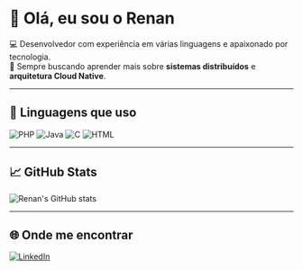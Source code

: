 # 👋 Olá, eu sou o Renan

💻 Desenvolvedor com experiência em várias linguagens e apaixonado por tecnologia.  
🚀 Sempre buscando aprender mais sobre **sistemas distribuídos** e **arquitetura Cloud Native**.  

---

## 🔧 Linguagens que uso
![PHP](https://img.shields.io/badge/PHP-777BB4?logo=php&logoColor=white)
![Java](https://img.shields.io/badge/Java-ED8B00?logo=java&logoColor=white)
![C](https://img.shields.io/badge/C-00599C?logo=c&logoColor=white)
![HTML](https://img.shields.io/badge/HTML5-E34F26?logo=html5&logoColor=white)

---

## 📈 GitHub Stats
![Renan's GitHub stats](https://github-readme-stats.vercel.app/api?username=RenanDz&show_icons=true&theme=radical)

---

## 🌐 Onde me encontrar
[![LinkedIn](https://img.shields.io/badge/LinkedIn-0A66C2?logo=linkedin&logoColor=white)](https://www.linkedin.com/in/seu-usuario) 
